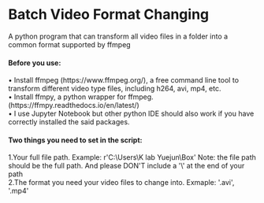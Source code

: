 # Batch Video Format Changing
A python program that can transform all video files in a folder into a common format supported by ffmpeg


<h4>Before you use:</h4>
<p>•	Install ffmpeg (https://www.ffmpeg.org/), a free command line tool to transform different video type files, including h264, avi, mp4, etc.<br>
•	Install ffmpy, a python wrapper for ffmpeg. (https://ffmpy.readthedocs.io/en/latest/)<br>
•	I use Jupyter Notebook but other python IDE should also work if you have correctly installed the said packages.</p>


<h4> Two things you need to set in the script:</h4>
<p>1.Your full file path. Example: r'C:\Users\K lab Yuejun\Box' Note: the file path should be the full path. And please DON'T include a '\' at the end of your path<br>
2.The format you need your video files to change into. Exmaple: '.avi', '.mp4'
